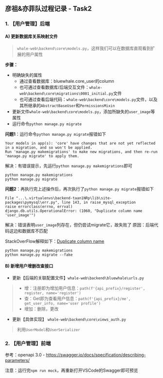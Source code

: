 ## 彦祖&亦菲队过程记录 - Task2
### 1. 【用户管理】后端
#### A) 更新数据库关系映射文件
> `whale-web\backend\core\models.py`，这样我们可以在数据库直观看到扩展的用户属性

**步骤：**
- 明确缺失的属性
  - 通过查看数据库：bluewhale.core_user的column
  - 也可通过查看数据库/后端交互文件：`whale-web\backend\core\migrations\0001_initial.py`文件
  - 也可通过查看后端代码：`whale-web\backend\core\models.py`文件，以及其所继承的`AbstractBaseUser`和`PermissionsMixin`
- 更新文件`whale-web\backend\core\models.py`，添加所缺失的`user_image`等属性
- 运行命令`python manage.py migrate`

**问题1**：运行命令`python manage.py migrate`报错如下
```
Your models in app(s): 'core' have changes that are not yet reflected in a migration, and so won't be applied.
Run 'manage.py makemigrations' to make new migrations, and then re-run 'manage.py migrate' to apply them.
```
解决：有错误提示，先运行`python manage.py makemigrations`即可
```
python manage.py makemigrations
python manage.py migrate
```
**问题2**：再执行完上述操作后，再次执行了`python manage.py migrate`报错如下
```
File "...\.virtualenvs\backend-taan1NRp\lib\site-packages\pymysql\err.py", line 143, in raise_mysql_exception
raise errorclass(errno, errval)
django.db.utils.OperationalError: (1060, "Duplicate column name 'user_image'")
```
解决：错误表明`user_image`列存在，但仍尝试migrate它，故失败了
原因：后端代码这边和数据库不匹配

StackOverFlow解释如下：[Duplicate column name](https://stackoverflow.com/questions/36016485/duplicate-column-name)
```
python manage.py makemigrations
python manage.py migrate --fake
```
#### B) 新增用户增删改查接口
- 更新【后端的关联配置文件】`whale-web\backend\bluewhale\urls.py`
>   - 增：注册即为增加用户信息：`path(f'{api_prefix}/register', register, name='register')`
>   - 查：Get即为查看用户信息：`path(f'{api_prefix}/me', get_user_info, name='user profile')`
>   - 增加：删除，更改
- 更新【具体实现】 `whale-web\backend\core\views_auth.py`
>   利用`UserModel`和`UserSerializer`

### 2. 【用户管理】前端
参考：openapi 3.0 - https://swagger.io/docs/specification/describing-parameters/

注意：运行完`npm run mock`，再重新打开VSCode的Swagger即可预览